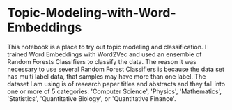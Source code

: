 # Topic-Modeling-with-Word-Embeddings
This notebook is a place to try out topic modeling and classification.  I trained Word Embeddings with Word2Vec and used an ensemble of Random Forests Classifiers to classify the data.  The reason it was necessary to use several Random Forest Classifiers is because the data set has multi label data, that samples may have more than one label.  The dataset I am using is of research paper titles and abstracts and they fall into one or more of 5 categories: 'Computer Science', 'Physics', 'Mathematics', 'Statistics', 'Quantitative Biology', or 'Quantitative Finance'.
